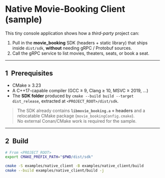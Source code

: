 # Native Movie-Booking Client (sample)

This tiny console application shows how a *third-party* project can:

1.  Pull in the **movie_booking** SDK (headers + static library) that ships
    inside `dist/sdk`, **without** needing gRPC / Protobuf sources.
2.  Call the gRPC service to list movies, theaters, seats, or book a seat.

---

## 1 Prerequisites

* CMake ≥ 3.23  
* A C++17-capable compiler (GCC ≥ 9, Clang ≥ 10, MSVC ≥ 2019, …)  
* The **SDK folder** produced by `cmake --build build --target dist_release`,
  extracted at `<PROJECT_ROOT>/dist/sdk`.

> The SDK already contains **`libmovie_booking.a` + headers** and a
> relocatable CMake package (`movie_bookingConfig.cmake`).  
> No external Conan/CMake work is required for the sample.

---

## 2 Build

```bash
# From <PROJECT_ROOT>
export CMAKE_PREFIX_PATH="$PWD/dist/sdk"

cmake -S examples/native_client -B examples/native_client/build
cmake --build examples/native_client/build -j
